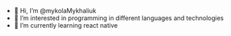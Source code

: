 - 👋 Hi, I’m @mykolaMykhaliuk
- 👀 I’m interested in programming in different languages and technologies
- 🌱 I’m currently learning react native
